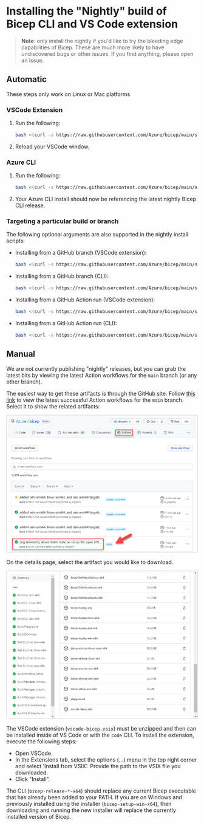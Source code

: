 # Installing the "Nightly" build of Bicep CLI and VS Code extension

>**Note**: only install the nightly if you'd like to try the bleeding edge capabilities of Bicep. These are much more likely to have undiscovered bugs or other issues. If you find anything, please open an issue.

## Automatic
These steps only work on Linux or Mac platforms

### VSCode Extension
1. Run the following:
   ```sh
   bash <(curl -s https://raw.githubusercontent.com/Azure/bicep/main/scripts/install_vsix_nightly.sh)
   ```
1. Reload your VSCode window.

### Azure CLI
1. Run the following:
   ```sh
   bash <(curl -s https://raw.githubusercontent.com/Azure/bicep/main/scripts/install_cli_nightly.sh)
   ```
1. Your Azure CLI install should now be referencing the latest nightly Bicep CLI release.

### Targeting a particular build or branch
The following optional arguments are also supported in the nightly install scripts:
- Installing from a GitHub branch (VSCode extension):
   ```sh
   bash <(curl -s https://raw.githubusercontent.com/Azure/bicep/main/scripts/install_vsix_nightly.sh) --branch jeskew/variable-imports
   ```
- Installing from a GitHub branch (CLI):
   ```sh
   bash <(curl -s https://raw.githubusercontent.com/Azure/bicep/main/scripts/install_cli_nightly.sh) --branch jeskew/variable-imports
   ```
- Installing from a GitHub Action run (VSCode extension):
   ```sh
   bash <(curl -s https://raw.githubusercontent.com/Azure/bicep/main/scripts/install_vsix_nightly.sh) --run-id 6146657618
   ```
- Installing from a GitHub Action run (CLI):
   ```sh
   bash <(curl -s https://raw.githubusercontent.com/Azure/bicep/main/scripts/install_cli_nightly.sh) --run-id 6146657618
   ```

## Manual
We are not currently publishing "nightly" releases, but you can grab the latest bits by viewing the latest Action workflows for the `main` branch (or any other branch).

The easiest way to get these artifacts is through the GitHub site. Follow [this link](https://github.com/Azure/bicep/actions/workflows/build.yml?query=branch%3Amain+is%3Asuccess) to view the latest successful Action workflows for the `main` branch. Select it to show the related artifacts:

![](./images/bicep-select-action.PNG)

On the details page, select the artifact you would like to download.

![](./images/bicep-select-artifact.png)

The VSCode extension (`vscode-bicep.vsix`) must be unzipped and then can be installed inside of VS Code or with the `code` CLI. To install the extension, execute the following steps:
- Open VSCode.
- In the Extensions tab, select the options (...) menu in the top right corner and select 'Install from VSIX'. Provide the path to the VSIX file you downloaded.
- Click "Install".

The CLI (`bicep-release-*-x64`) should replace any current Bicep executable that has already been added to your PATH. If you are on Windows and previously installed using the installer (`bicep-setup-win-x64`), then downloading and running the new installer will replace the currently installed version of Bicep.
